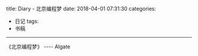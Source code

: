 title: Diary - 北京编程梦
date: 2018-04-01 07:31:30
categories:
- 日记
tags:
- 书稿
---

《北京编程梦》 ---- Algate
<!-- more -->
